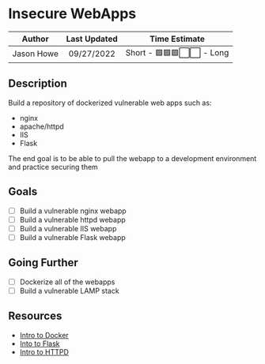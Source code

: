 # Insecure WebApps

|  Author  | Last Updated |       Time Estimate        |
| :------: | :----------: | :------------------------: |
| Jason Howe |  09/27/2022  | Short - 🟩🟩🟩⬜️⬜️ - Long |

## Description

Build a repository of dockerized vulnerable web apps such as:
- nginx
- apache/httpd
- IIS
- Flask

The end goal is to be able to pull the webapp to a development environment and practice securing them

## Goals

- [ ] Build a vulnerable nginx webapp
- [ ] Build a vulnerable httpd webapp
- [ ] Build a vulnerable IIS webapp
- [ ] Build a vulnerable Flask webapp

## Going Further

- [ ] Dockerize all of the webapps
- [ ] Build a vulnerable LAMP stack

## Resources

- [Intro to Docker](https://docker-curriculum.com)
- [Into to Flask](https://flask.palletsprojects.com/en/2.2.x/)
- [Intro to HTTPD](https://httpd.apache.org)
  